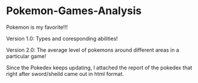 # Pokemon-Games-Analysis

Pokemon is my favorite!!!

Version 1.0: Types and coresponding abilities!

Version 2.0: The average level of pokemons around different areas in a particular game!


Since the Pokedex keeps updating, I attached the report of the pokedex that right after sword/sheild came out in html format.
